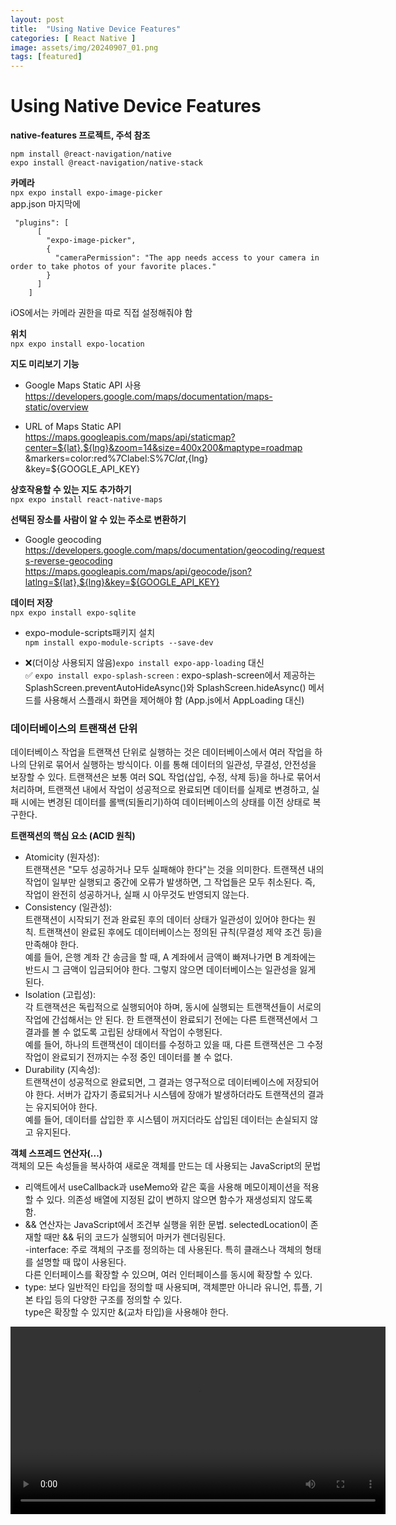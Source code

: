 ```yaml
---  
layout: post  
title:  "Using Native Device Features"  
categories: [ React Native ]  
image: assets/img/20240907_01.png  
tags: [featured]  
---  
```

  
# Using Native Device Features  
  
**native-features 프로젝트, 주석 참조**  
  
`npm install @react-navigation/native`    
`expo install @react-navigation/native-stack`    
  
**카메라**   
`npx expo install expo-image-picker`  
app.json 마지막에   
  
```  
 "plugins": [  
      [  
        "expo-image-picker",  
        {  
          "cameraPermission": "The app needs access to your camera in order to take photos of your favorite places."  
        }  
      ]  
    ]  
```  
  
iOS에서는 카메라 권한을 따로 직접 설정해줘야 함  
  
**위치**  
`npx expo install expo-location`  
  
**지도 미리보기 기능**  
- Google Maps Static API 사용  
https://developers.google.com/maps/documentation/maps-static/overview  
  
- URL of Maps Static API  
https://maps.googleapis.com/maps/api/staticmap?center=${lat},${lng}&zoom=14&size=400x200&maptype=roadmap  
&markers=color:red%7Clabel:S%7C${lat},${lng}  
&key=${GOOGLE_API_KEY}  
  
**상호작용할 수 있는 지도 추가하기**  
`npx expo install react-native-maps`  
  
**선택된 장소를 사람이 알 수 있는 주소로 변환하기**  
- Google geocoding  
https://developers.google.com/maps/documentation/geocoding/requests-reverse-geocoding  
https://maps.googleapis.com/maps/api/geocode/json?latlng=${lat},${lng}&key=${GOOGLE_API_KEY}  
  
**데이터 저장**  
`npx expo install expo-sqlite`  
  
- expo-module-scripts패키지 설치  
`npm install expo-module-scripts --save-dev`  
  
  
- ❌(더이상 사용되지 않음)`expo install expo-app-loading` 대신  
✅ `expo install expo-splash-screen` : expo-splash-screen에서 제공하는 SplashScreen.preventAutoHideAsync()와 SplashScreen.hideAsync() 메서드를 사용해서 스플래시 화면을 제어해야 함  (App.js에서 AppLoading 대신)  
  
  
### 데이터베이스의 트랜잭션 단위  
데이터베이스 작업을 트랜잭션 단위로 실행하는 것은 데이터베이스에서 여러 작업을 하나의 단위로 묶어서 실행하는 방식이다. 이를 통해 데이터의 일관성, 무결성, 안전성을 보장할 수 있다. 트랜잭션은 보통 여러 SQL 작업(삽입, 수정, 삭제 등)을 하나로 묶어서 처리하며, 트랜잭션 내에서 작업이 성공적으로 완료되면 데이터를 실제로 변경하고, 실패 시에는 변경된 데이터를 롤백(되돌리기)하여 데이터베이스의 상태를 이전 상태로 복구한다.  
  
**트랜잭션의 핵심 요소 (ACID 원칙)**  
- Atomicity (원자성):  
트랜잭션은 "모두 성공하거나 모두 실패해야 한다"는 것을 의미한다. 트랜잭션 내의 작업이 일부만 실행되고 중간에 오류가 발생하면, 그 작업들은 모두 취소된다. 즉, 작업이 완전히 성공하거나, 실패 시 아무것도 반영되지 않는다.  
- Consistency (일관성):  
트랜잭션이 시작되기 전과 완료된 후의 데이터 상태가 일관성이 있어야 한다는 원칙. 트랜잭션이 완료된 후에도 데이터베이스는 정의된 규칙(무결성 제약 조건 등)을 만족해야 한다.  
예를 들어, 은행 계좌 간 송금을 할 때, A 계좌에서 금액이 빠져나가면 B 계좌에는 반드시 그 금액이 입금되어야 한다. 그렇지 않으면 데이터베이스는 일관성을 잃게 된다.  
- Isolation (고립성):  
각 트랜잭션은 독립적으로 실행되어야 하며, 동시에 실행되는 트랜잭션들이 서로의 작업에 간섭해서는 안 된다. 한 트랜잭션이 완료되기 전에는 다른 트랜잭션에서 그 결과를 볼 수 없도록 고립된 상태에서 작업이 수행된다.  
예를 들어, 하나의 트랜잭션이 데이터를 수정하고 있을 때, 다른 트랜잭션은 그 수정 작업이 완료되기 전까지는 수정 중인 데이터를 볼 수 없다.  
- Durability (지속성):  
트랜잭션이 성공적으로 완료되면, 그 결과는 영구적으로 데이터베이스에 저장되어야 한다. 서버가 갑자기 종료되거나 시스템에 장애가 발생하더라도 트랜잭션의 결과는 유지되어야 한다.  
예를 들어, 데이터를 삽입한 후 시스템이 꺼지더라도 삽입된 데이터는 손실되지 않고 유지된다.  
  
**객체 스프레드 연산자(...)**   
객체의 모든 속성들을 복사하여 새로운 객체를 만드는 데 사용되는 JavaScript의 문법  
  
- 리액트에서 useCallback과 useMemo와 같은 훅을 사용해 메모이제이션을 적용할 수 있다. 의존성 배열에 지정된 값이 변하지 않으면 함수가 재생성되지 않도록 함.  
- && 연산자는 JavaScript에서 조건부 실행을 위한 문법. selectedLocation이 존재할 때만 && 뒤의 코드가 실행되어 마커가 렌더링된다.  
-interface: 주로 객체의 구조를 정의하는 데 사용된다. 특히 클래스나 객체의 형태를 설명할 때 많이 사용된다.  
다른 인터페이스를 확장할 수 있으며, 여러 인터페이스를 동시에 확장할 수 있다.  
- type: 보다 일반적인 타입을 정의할 때 사용되며, 객체뿐만 아니라 유니언, 튜플, 기본 타입 등의 다양한 구조를 정의할 수 있다.  
type은 확장할 수 있지만 &(교차 타입)을 사용해야 한다.  
  
<video controls width="600">            
  <source src="/NextGenWebDev/assets/img/20240831_01.mp4" type="video/mp4">            
  Your browser does not support the video tag.            
</video>       
    